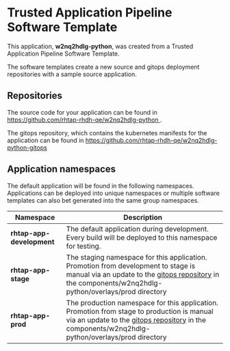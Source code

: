 # Trusted Application Pipeline Software Template

This application, **w2nq2hdlg-python**, was created from a Trusted Application Pipeline Software Template.

The software templates create a new source and gitops deployment repositories with a sample source application. 

## Repositories

The source code for your application can be found in [https://github.com/rhtap-rhdh-qe/w2nq2hdlg-python ](https://github.com/rhtap-rhdh-qe/w2nq2hdlg-python ).
 
The gitops repository, which contains the kubernetes manifests for the application can be found in 
[https://github.com/rhtap-rhdh-qe/w2nq2hdlg-python-gitops ](https://github.com/rhtap-rhdh-qe/w2nq2hdlg-python-gitops ) 

## Application namespaces 

The default application will be found in the following namespaces. Applications can be deployed into unique namespaces or multiple software templates can also bet generated into the same group namespaces.  

|  Namespace   |  Description   |  
| -------- | -------- |   
| **rhtap-app-development** | The default application during development. Every build will be deployed to this namespace for testing. | 
| **rhtap-app-stage** | The staging namespace for this application. Promotion from development to stage is manual via an update to the [gitops repository](https://github.com/rhtap-rhdh-qe/w2nq2hdlg-python-gitops ) in the components/w2nq2hdlg-python/overlays/prod directory |  
| **rhtap-app-prod** | The production namespace for this application. Promotion from stage to production is manual via an update to the [gitops repository](https://github.com/rhtap-rhdh-qe/w2nq2hdlg-python-gitops ) in the components/w2nq2hdlg-python/overlays/prod directory | 